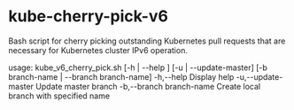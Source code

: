 # kube-cherry-pick-v6
Bash script for cherry picking outstanding Kubernetes pull requests
that are necessary for Kubernetes cluster IPv6 operation.

usage: kube_v6_cherry_pick.sh [-h | --help ] [-u | --update-master] [-b branch-name | --branch branch-name]
  -h,--help                 Display help
  -u,--update-master        Update master branch
  -b,--branch branch-name   Create local branch with specified name

